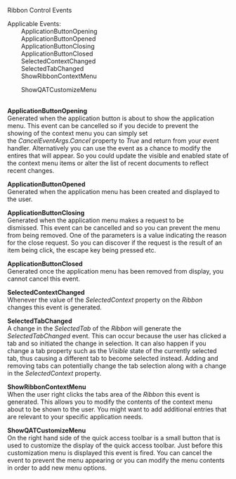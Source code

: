 Ribbon Control Events  
  
Applicable Events:  
        ApplicationButtonOpening  
        ApplicationButtonOpened  
        ApplicationButtonClosing  
        ApplicationButtonClosed  
        SelectedContextChanged  
        SelectedTabChanged  
        ShowRibbonContextMenu

        ShowQATCustomizeMenu  
 

**ApplicationButtonOpening**  
Generated when the application button is about to show the application menu.
This event can be cancelled so if you decide to prevent the showing of the
context menu you can simply set the *CancelEventArgs.Cancel* property to *True*
and return from your event handler. Alternatively you can use the event as a
chance to modify the entires that will appear. So you could update the visible
and enabled state of the context menu items or alter the list of recent
documents to reflect recent changes.

**ApplicationButtonOpened**  
Generated when the application menu has been created and displayed to the user. 

**ApplicationButtonClosing**  
Generated when the application menu makes a request to be dismissed. This event
can be cancelled and so you can prevent the menu from being removed. One of the
parameters is a value indicating the reason for the close request. So you can
discover if the request is the result of an item being click, the escape key
being pressed etc. 

**ApplicationButtonClosed**  
Generated once the application menu has been removed from display, you cannot
cancel this event.

**SelectedContextChanged**  
Whenever the value of the *SelectedContext* property on the *Ribbon* changes
this event is generated.

**SelectedTabChanged**  
A change in the *SelectedTab* of the *Ribbon* will generate the
*SelectedTabChanged* event. This can occur because the user has clicked a tab
and so initiated the change in selection. It can also happen if you change a tab
property such as the *Visible* state of the currently selected tab, thus causing
a different tab to become selected instead. Adding and removing tabs can
potentially change the tab selection along with a change in the
*SelectedContext* property.

**ShowRibbonContextMenu**  
When the user right clicks the tabs area of the *Ribbon* this event is
generated. This allows you to modify the contents of the context menu about to
be shown to the user. You might want to add additional entries that are relevant
to your specific application needs.

**ShowQATCustomizeMenu**  
On the right hand side of the quick access toolbar is a small button that is
used to customize the display of the quick access toolbar. Just before this
customization menu is displayed this event is fired. You can cancel the event to
prevent the menu appearing or you can modify the menu contents in order to add
new menu options.
